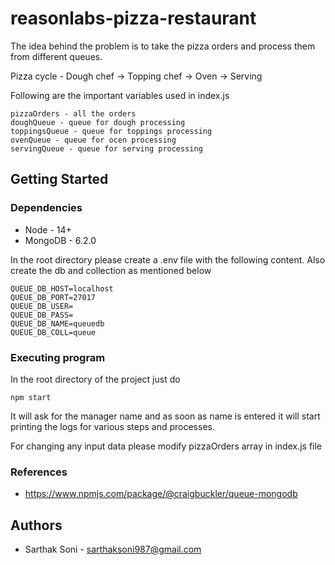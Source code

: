 # reasonlabs-pizza-restaurant

The idea behind the problem is to take the pizza orders and process them from different queues.

Pizza cycle - Dough chef -> Topping chef -> Oven -> Serving

Following are the important variables used in index.js

```
pizzaOrders - all the orders
doughQueue - queue for dough processing
toppingsQueue - queue for toppings processing
ovenQueue - queue for ocen processing
servingQueue - queue for serving processing
```

## Getting Started

### Dependencies

* Node - 14+
* MongoDB - 6.2.0

In the root directory please create a .env file with the following content. Also create the db and collection as mentioned below

```
QUEUE_DB_HOST=localhost
QUEUE_DB_PORT=27017
QUEUE_DB_USER=
QUEUE_DB_PASS=
QUEUE_DB_NAME=queuedb
QUEUE_DB_COLL=queue
```

### Executing program

In the root directory of the project just do

```
npm start
```

It will ask for the manager name and as soon as name is entered it will start printing the logs for various steps and processes.

For changing any input data please modify pizzaOrders array in index.js file

### References

* https://www.npmjs.com/package/@craigbuckler/queue-mongodb

## Authors
* Sarthak Soni - sarthaksoni987@gmail.com